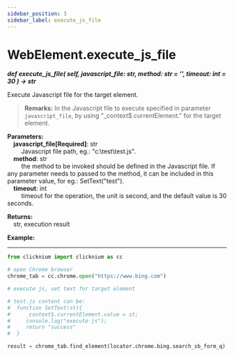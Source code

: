 ```yaml
---
sidebar_position: 3
sidebar_label: execute_js_file
---
```

# WebElement.execute_js_file

***def execute_js_file(
        self,
        javascript_file: str, 
        method: str = '', 
        timeout: int = 30
    ) -> str***  

Execute Javascript file for the target element.

> **Remarks:**
> In the Javascript file to execute specified in parameter `javascript_file`, by using "_context$.currentElement." for the target element.  

**Parameters:**  
    &emsp;**javascript_file[Required]**: str    
        &emsp;&emsp; Javascript file path, eg.: "c:\\test\test.js".  
    &emsp;**method**: str    
        &emsp;&emsp; the method to be invoked should be defined in the Javascript file. If any parameter needs to passed to the method, it can be included in this parameter value, for eg.: SetText(\"test\").  
    &emsp;**timeout**: int  
        &emsp;&emsp; timeout for the operation, the unit is second, and the default value is 30 seconds. 

**Returns:**  
    &emsp;str, execution result

**Example:**
***
```python
from clicknium import clicknium as cc

# open Chrome browser
chrome_tab = cc.chrome.open("https://www.bing.com")

# execute js, set text for target element

# test.js content can be:  
#  function SetText(st){  
#     _context$.currentElement.value = st;
#     console.log("execute js");
#     return "success"
#  }

result = chrome_tab.find_element(locator.chrome.bing.search_sb_form_q).execute_js_file("C:\\test\\test.js", "SetText(\"click\")")
```